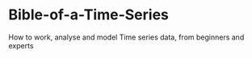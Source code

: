 # Bible-of-a-Time-Series
How to work, analyse and model Time series data, from beginners and experts
